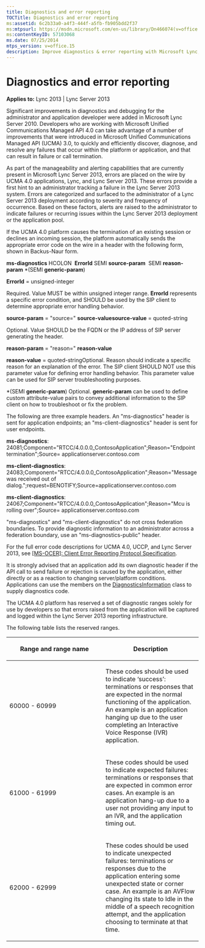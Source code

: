 ```yaml
---
title: Diagnostics and error reporting
TOCTitle: Diagnostics and error reporting
ms:assetid: 6c2b33a0-a4f3-444f-a5fb-fb905bdd2f37
ms:mtpsurl: https://msdn.microsoft.com/en-us/library/Dn466074(v=office.15)
ms:contentKeyID: 57103068
ms.date: 07/25/2014
mtps_version: v=office.15
description: Improve diagnostics & error reporting with Microsoft Lync, UCMA SDK, and Lync Server 2013. Efficiently discover, diagnose, and resolve failures.
---
```


# Diagnostics and error reporting


**Applies to:** Lync 2013 | Lync Server 2013

Significant improvements in diagnostics and debugging for the administrator and application developer were added in Microsoft Lync Server 2010. Developers who are working with Microsoft Unified Communications Managed API 4.0 can take advantage of a number of improvements that were introduced in Microsoft Unified Communications Managed API (UCMA) 3.0, to quickly and efficiently discover, diagnose, and resolve any failures that occur within the platform or application, and that can result in failure or call termination.

As part of the manageability and alerting capabilities that are currently present in Microsoft Lync Server 2013, errors are placed on the wire by UCMA 4.0 applications, Lync, and Lync Server 2013. These errors provide a first hint to an administrator tracking a failure in the Lync Server 2013 system. Errors are categorized and surfaced to the administrator of a Lync Server 2013 deployment according to severity and frequency of occurrence. Based on these factors, alerts are raised to the administrator to indicate failures or recurring issues within the Lync Server 2013 deployment or the application pool.

If the UCMA 4.0 platform causes the termination of an existing session or declines an incoming session, the platform automatically sends the appropriate error code on the wire in a header with the following form, shown in Backus-Naur form.

**ms-diagnostics** HCOLON  **ErrorId** SEMI **source-param**  SEMI **reason-param** \*(SEMI **generic-param**)

**ErrorId** = unsigned-integer

Required. Value MUST be within unsigned integer range. **ErrorId** represents a specific error condition, and SHOULD be used by the SIP client to determine appropriate error handling behavior.

**source-param** = "source=" **source-valuesource-value** = quoted-string

Optional. Value SHOULD be the FQDN or the IP address of SIP server generating the header.

**reason-param** = "reason=" **reason-value**

**reason-value** = quoted-stringOptional. Reason should indicate a specific reason for an explanation of the error. The SIP client SHOULD NOT use this parameter value for defining error handling behavior. This parameter value can be used for SIP server troubleshooting purposes.

\*(SEMI **generic-param**) Optional. **generic-param** can be used to define custom attribute-value pairs to convey additional information to the SIP client on how to troubleshoot or fix the problem.

The following are three example headers. An "ms-diagnostics" header is sent for application endpoints; an "ms-client-diagnostics" header is sent for user endpoints.

**ms-diagnostics**: 24081;Component="RTCC/4.0.0.0\_ContosoApplication";Reason="Endpoint termination";Source= applicationserver.contoso.com

**ms-client-diagnostics**: 24083;Component="RTCC/4.0.0.0\_ContosoApplication";Reason="Message was received out of dialog.";request=BENOTIFY;Source=applicationserver.contoso.com

**ms-client-diagnostics**: 24067;Component="RTCC/4.0.0.0\_ContosoApplication";Reason="Mcu is rolling over";Source= applicationserver.contoso.com

"ms-diagnostics" and "ms-client-diagnostics" do not cross federation boundaries. To provide diagnostic information to an administrator across a federation boundary, use an "ms-diagnostics-public" header.

For the full error code descriptions for UCMA 4.0, UCCP, and Lync Server 2013, see [\[MS-OCER\]: Client Error Reporting Protocol Specification](http://msdn.microsoft.com/en-us/library/cc431503.aspx).

It is strongly advised that an application add its own diagnostic header if the API call to send failure or rejection is caused by the application, either directly or as a reaction to changing server/platform conditions. Applications can use the members on the [DiagnosticsInformation](https://msdn.microsoft.com/en-us/library/hh161812\(v=office.15\)) class to supply diagnostics code.

The UCMA 4.0 platform has reserved a set of diagnostic ranges solely for use by developers so that errors raised from the application will be captured and logged within the Lync Server 2013 reporting infrastructure.

The following table lists the reserved ranges.

<table>
<colgroup>
<col style="width: 50%" />
<col style="width: 50%" />
</colgroup>
<thead>
<tr class="header">
<th><p>Range and range name</p></th>
<th><p>Description</p></th>
</tr>
</thead>
<tbody>
<tr class="odd">
<td><p>60000 - 60999</p></td>
<td><p>These codes should be used to indicate ‘success’: terminations or responses that are expected in the normal functioning of the application. An example is an application hanging up due to the user completing an Interactive Voice Response (IVR) application.</p></td>
</tr>
<tr class="even">
<td><p>61000 - 61999</p></td>
<td><p>These codes should be used to indicate expected failures: terminations or responses that are expected in common error cases. An example is an application hang-up due to a user not providing any input to an IVR, and the application timing out.</p></td>
</tr>
<tr class="odd">
<td><p>62000 - 62999</p></td>
<td><p>These codes should be used to indicate unexpected failures: terminations or responses due to the application entering some unexpected state or corner case. An example is an AVFlow changing its state to Idle in the middle of a speech recognition attempt, and the application choosing to terminate at that time.</p></td>
</tr>
</tbody>
</table>


